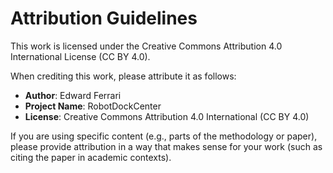 # Attribution Guidelines
This work is licensed under the Creative Commons Attribution 4.0 International License (CC BY 4.0).

When crediting this work, please attribute it as follows:

- **Author**: Edward Ferrari
- **Project Name**: RobotDockCenter
- **License**: Creative Commons Attribution 4.0 International (CC BY 4.0)

If you are using specific content (e.g., parts of the methodology or paper), please provide attribution in a way that makes sense for your work (such as citing the paper in academic contexts).
